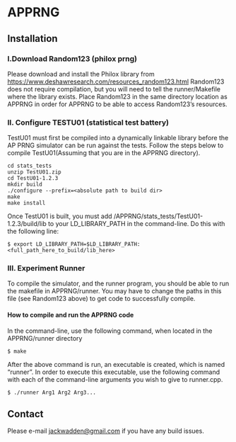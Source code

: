 # **APPRNG**
## **Installation**

### **I.Download Random123 (philox prng)**

Please download and install the Philox library from https://www.deshawresearch.com/resources_random123.html
Random123 does not require compilation, but you will need to tell the runner/Makefile where the library exists. Place Random123 in the same directory location as APPRNG in order for APPRNG to be able to access Random123’s resources. 

### **II. Configure TESTU01 (statistical test battery)**

TestU01 must first be compiled into a dynamically linkable library before the AP PRNG simulator can be run against the tests. Follow the steps below to compile TestU01(Assuming that you are in the APPRNG directory).
```
cd stats_tests
unzip TestU01.zip
cd TestU01-1.2.3
mkdir build
./configure --prefix=<absolute path to build dir>
make
make install
```
Once TestU01 is built, you must add <exact-path-to>/APPRNG/stats_tests/TestU01-1.2.3/build/lib to your LD_LIBRARY_PATH in the command-line. Do this with the following line:
```
$ export LD_LIBRARY_PATH=$LD_LIBRARY_PATH:<full_path_here_to_build/lib_here>
```

### **III. Experiment Runner**

To compile the simulator, and the runner program, you should be able to run the makefile in APPRNG/runner. You may have to change the paths in this file (see Random123 above) to get code to successfully compile.

#### How to compile and run the APPRNG code
In the command-line, use the following command, when located in the APPRNG/runner directory 
```
$ make
```
After the above command is run, an executable is created, which is named “runner”. In order to execute this executable, use the following command with each of the command-line arguments you wish to give to runner.cpp.
``` 
$ ./runner Arg1 Arg2 Arg3...
```


## Contact

Please e-mail jackwadden@gmail.com if you have any build issues.
